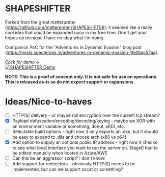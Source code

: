 # SHAPESHIFTER
Forked from the great matterpreter (https://github.com/matterpreter/SHAPESHIFTER); it seemed like a really cool idea that could be expanded upon in my free time. Don't get your hopes up because I have no idea what I'm doing.

Companion PoC for the "Adventures in Dynamic Evasion" blog post (https://posts.specterops.io/adventures-in-dynamic-evasion-1fe0bac57aa).

_Click for demo ↓_  
[![SHAPESHIFTER Demo](https://i.vimeocdn.com/video/1009819790_640x360.webp)](https://vimeo.com/487937178)

**NOTE: This is a proof of concept _only_. It is not safe for use on operations. This is released as-is so do not expect support or expansions.**

# Ideas/Nice-to-haves
- [ ] HTTP(S) delivery - or maybe roll encryption over the current tcp stream?
- [X] Payload obfuscation/encoding/decoding/keying - maybe we XOR with an environment variable or something, donut, sRDI, etc. 
- [ ] Selectable build options - right now it only exports an .exe, but it should be easy to expand to .dlls and choose arch (x86 vs x64)
- [X] Add option to supply an optional public IP address - right now it checks to see what local interface you want to run the server on. Stage0 had to be edited manually when hosted in Azure/AWS
- [ ] Can this be an aggressor script? I don't know!
- [ ] Add support for redirectors - obviously HTTP(S) needs to be implemented, but can we support socat or something?
